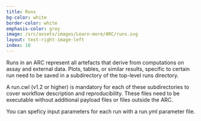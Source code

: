 ```yaml
---
title: Runs
bg-color: white
border-color: white
emphasis-color: grey
image: /src/assets/images/Learn-more/ARC/runs.svg
layout: text-right-image-left
index: 10
---
```


Runs in an ARC represent all artefacts that derive from computations on assay and external data. Plots, tables, or similar results, specific to certain run need to be saved in a subdirectory of the top-level runs directory. 

A run.cwl (v1.2 or higher) is mandatory for each of these subdirectories to cover workflow description and reproducibility. These files need to be executable without additional payload files or files outside the ARC. 

You can speficy input parameters for each run with a run.yml parameter file. 

